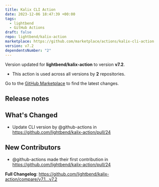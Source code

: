 ```yaml
---
title: Kalix CLI Action
date: 2023-12-06 18:47:39 +00:00
tags:
  - lightbend
  - GitHub Actions
draft: false
repo: lightbend/kalix-action
marketplace: https://github.com/marketplace/actions/kalix-cli-action
version: v7.2
dependentsNumber: "2"
---
```



Version updated for **lightbend/kalix-action** to version **v7.2**.
- This action is used across all versions by **2** repositories.

Go to the [GitHub Marketplace](https://github.com/marketplace/actions/kalix-cli-action) to find the latest changes.

## Release notes

## What's Changed
* Update CLI version by @github-actions in https://github.com/lightbend/kalix-action/pull/24

## New Contributors
* @github-actions made their first contribution in https://github.com/lightbend/kalix-action/pull/24

**Full Changelog**: https://github.com/lightbend/kalix-action/compare/v7.1...v7.2
